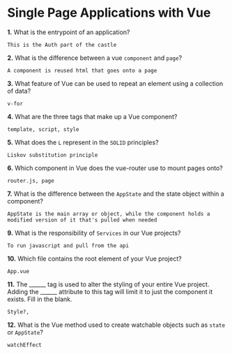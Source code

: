 # Single Page Applications with Vue

**1.** What is the entrypoint of an application?
<!-- enter you answer in the space below -->
```
This is the Auth part of the castle
```
**2.** What is the difference between a vue `component` and `page`?
<!-- enter you answer in the space below -->
```
A component is reused html that goes onto a page
```
**3.** What feature of Vue can be used to repeat an element using a collection of data?
<!-- enter you answer in the space below -->
```
v-for
```
**4.** What are the three tags that make up a Vue component?
<!-- enter you answer in the space below -->
```
template, script, style
```
**5.** What does the `L` represent in the `SOLID` principles?
<!-- enter you answer in the space below -->
```
Liskov substitution principle
```
**6.** Which component in Vue does the vue-router use to mount pages onto?
<!-- enter you answer in the space below -->
```
router.js, page
```
**7.** What is the difference between the `AppState` and the state object within a component?
<!-- enter you answer in the space below -->
```
AppState is the main array or object, while the component holds a modified version of it that's pulled when needed
```
**9.** What is the responsibility of `Services` in our Vue projects?
<!-- enter you answer in the space below -->
```
To run javascript and pull from the api
```
**10.** Which file contains the root element of your Vue project?
<!-- enter you answer in the space below -->
```
App.vue
```
**11.** The ______ tag is used to alter the styling of your entire Vue project.  Adding the ______ attribute to this tag will limit it to just the component it exists.  Fill in the blank.
<!-- enter you answer in the space below -->
```
Style?, 
```
**12.** What is the Vue method used to create watchable objects such as `state` or `AppState`?
<!-- enter you answer in the space below -->
```
watchEffect
```